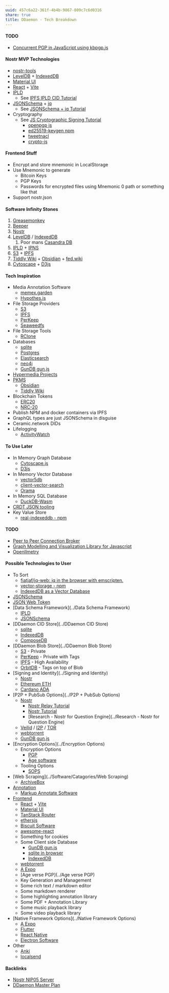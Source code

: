 ```yaml
---
uuid: 457c6a22-361f-4b4b-9867-809c7c6d0316
share: true
title: DDaemon - Tech Breakdown
---
```

#### TODO

* [Concurrent PGP in JavaScript using kbpgp.js](https://sayanmondal2098.medium.com/concurrent-pgp-in-javascript-using-kbpgp-js-b480c421db5a)

#### Nostr MVP Technologies

* [nostr-tools](../e4593c48-11c2-474d-9d51-f479edfd51f6)
* [LevelDB](../d2b82b35-1969-4924-938c-f80733b7099b) + [IndexedDB](../9fea8cfd-e8fa-4324-921c-e9455862e374)
* [Material UI](../feec4c88-d33d-4610-a7c0-0f8c14c21aba)
* [React](../619698de-3602-4330-9105-e35853626f66) + [Vite](../263e1cf3-f0ee-4e9d-867e-1f9de045bd24)
* [IPLD](../a39a50ba-fe84-4382-9509-82f36b211619)
	* See [IPFS IPLD CID Tutorial](../100d6889-e83d-4967-bec2-7e9424d8cd24)
* [JSONSchema](../ae47732c-10e8-4d3b-b365-9c3902febdfa) + [jq](../6919cd5a-1a38-47e7-be2e-a3db232144dc)
	* See [JSONSchema + jq Tutorial](../24e80f52-8991-4499-b02c-e313131904d0)
* Cryptography
	* See [JS Cryptographic Signing Tutorial](../be82e67e-13f4-4c86-b3ec-b32852c54e2b)
		* [openpgp js](../70086c2c-2b63-4270-b784-d2a495ce6da1)
		* [ed25519-keygen npm](../46f7c323-ef34-4cbc-aeaf-ca710f79e3fc)
		* [tweetnacl](../82318f38-4dec-4efa-b246-b4dff48813f2)
		* [crypto-js](../4e7ba573-8031-46ba-b406-4a4c954230b4)

#### Frontend Stuff

* Encrypt and store mnemonic in LocalStorage
* Use Mnemonic to generate
	* Bitcoin Keys
	* PGP Keys
	* Passwords for encrypted files using Mnemonic  0 path or something like that
* Support nostr.json

#### Software Infinity Stones

1. [Greasemonkey](../c2f1405e-1608-44b4-81f9-cda59c2f5f16)
2. [Beeper](../a54ec889-fd2f-422f-9b7d-36831ea8a12a)
3. [Nostr](../78abfe73-37cb-4f3b-9e08-faad85669fb7)
4. [LevelDB](../d2b82b35-1969-4924-938c-f80733b7099b) / [IndexedDB](../9fea8cfd-e8fa-4324-921c-e9455862e374)
	1. Poor mans [Casandra DB](../94ac4626-d679-4739-a52b-c670de343604)
5. [IPLD](../a39a50ba-fe84-4382-9509-82f36b211619) + [IPNS](../2bde5c00-e98d-4182-ac7f-5f7c24f0bd93)
6. [S3](../cc64a399-1cbe-44ee-ab4a-f36343a593ff) + [IPFS](../e1636216-dee3-430e-949c-3b2c24c36701)
7. [Tiddly Wiki](../2195a706-03d5-4d97-af0f-f9d7f220f30a) + [Obsidian](../f76a085e-f2c8-43bd-a852-47760f01e401) + [fed.wiki](../40f68e77-3ab8-442e-85e0-e928b1ca2640)
8. [Cytoscape](../7959eac3-09b5-42df-b702-a7c65458052e) + [D3js](../2889bf83-2aa6-4168-babc-d2b74fe96026)

#### Tech Inspiration

* Media Annotation Software
	* [memex.garden](../c6cc57b2-ed86-4f69-b656-c534988f6673)
	* [Hypothes.is](../dedecb5f-c142-402e-84d4-126b3e6cda9f)
* File Storage Providers
	* [S3](../cc64a399-1cbe-44ee-ab4a-f36343a593ff)
	* [IPFS](../e1636216-dee3-430e-949c-3b2c24c36701)
	* [PerKeep](../9c7ee4a4-18d0-452d-b707-cc2decd6b425)
	* [Seaweedfs](../06959175-fe32-4209-a04a-c01515c070c0)
* File Storage Tools
	* [RClone](../253c9f0b-fdaf-41e4-ae0b-584e2bc15cee)
* Databases 
	* [sqlite](../1a1ccc57-1ba3-4ba7-8db9-9eb945b88d85)
	* [Postgres](../5d70cd64-3134-4b62-8879-12f1f8bb4afe)
	* [Elasticsearch](../c694e2b4-07dc-46ab-9cc0-e918eb21246e)
	* [neo4j](../aedf2ab7-cdca-471a-805f-387263af6292)
	* [GunDB gun.js](../8f3e0515-4b00-4f3e-b694-8ea82fa38baf)
* [Hypermedia Projects](../17c98fae-689f-45d3-a2ee-6b1d29525f99)
* [PKMS](../ea5dd34b-8140-436d-9106-1bea26a2b5d9)
	* [Obsidian](../f76a085e-f2c8-43bd-a852-47760f01e401)
	* [Tiddly Wiki](../2195a706-03d5-4d97-af0f-f9d7f220f30a)
* Blockchain Tokens
	* [ERC20](../d080818a-b155-47c8-ae0f-5eaa2d0a850a)
	* [NRC-20](../5056b28a-f1ad-4a50-95e3-6643c5db6dda)
* Publish NPM and docker containers via IPFS
* GraphQL types are just JSONSchema in disguise
* Ceramic.network DIDs
* Lifelogging
	* [ActivityWatch](../c01a2d70-0b4b-4ba3-9149-928494bb231b)


#### To Use Later

* In Memory Graph Database
	* [Cytoscape.js](../e69dec21-c10a-40dc-a0e0-64fe063690d8)
	* [D3js](../2889bf83-2aa6-4168-babc-d2b74fe96026)
* In Memory Vector Database
	* [vector5db](../b0ca0d50-3c8a-4605-8d0e-65703cbd8387)
	* [client-vector-search](../3d045368-4520-4d41-a4ed-e604e5119a09)
	* [Orama](../d19f8b70-fae0-4e0c-9c99-d59b55a1b1b0)
* In Memory SQL Database
	* [DuckDB-Wasm](../f1b41776-7708-4645-a502-6080f8f3b92b)
* [CRDT JSON tooling](../6b039d8a-9e0a-4edb-8e41-632912884375)
* Key Value Store
	* [real-indexeddb - npm](https://www.npmjs.com/package/real-indexeddb)


#### TODO

* [Peer to Peer Connection Broker](../aa52e622-3946-462e-acd8-3b56a3ad0fcf)
* [Graph Modelling and Visualization Library for Javascript](../48645e30-ce58-41dd-9068-d5dabe4f14e2)
* [Openllmetry](../a9ee92fe-64cb-4bdd-82ae-9f6f3ccfbe91)

#### Possible Technologies to User

* To Sort
	* [fiatjaf/jq-web: jq in the browser with emscripten.](https://github.com/fiatjaf/jq-web)
	* [vector-storage - npm](https://www.npmjs.com/package/vector-storage)
	* [IndexedDB as a Vector Database](https://paul.kinlan.me/idb-as-a-vector-database/)
* [JSONSchema](../ae47732c-10e8-4d3b-b365-9c3902febdfa)
* [JSON Web Token](../f7619f8b-09c3-42ed-afed-a5dd2acac315)
* [Data Schema Framework](../Data Schema Framework)
	* [IPLD](../a39a50ba-fe84-4382-9509-82f36b211619)
	* [JSONSchema](../ae47732c-10e8-4d3b-b365-9c3902febdfa)
* [DDaemon CID Store](../DDaemon CID Store)
	* [sqlite](../1a1ccc57-1ba3-4ba7-8db9-9eb945b88d85)
	* [IndexedDB](../9fea8cfd-e8fa-4324-921c-e9455862e374)
	* [ComposeDB](../d032418e-7c27-4e08-b566-b3852936be11)
* [DDaemon Blob Store](../DDaemon Blob Store)
	* [S3](../cc64a399-1cbe-44ee-ab4a-f36343a593ff) - Private
	* [PerKeep](../9c7ee4a4-18d0-452d-b707-cc2decd6b425) - Private with Tags
	* [IPFS](../e1636216-dee3-430e-949c-3b2c24c36701) - High Availability 
	* [OrbitDB](../36e8ce81-5c50-479f-a9bd-2eff92802abf) - Tags on top of Blob
* [Signing and Identity](../Signing and Identity)
	* [Nostr](../78abfe73-37cb-4f3b-9e08-faad85669fb7)
	* [Ethereum ETH](../1e839bd9-8e58-4a04-836c-72ddd1589f3f)
	* [Cardano ADA](../9e1589e4-691e-4050-9b4a-5f8058f70fae)
* [P2P + PubSub Options](../P2P + PubSub Options)
	* [Nostr](../78abfe73-37cb-4f3b-9e08-faad85669fb7)
		* [Nostr Relay Tutorial](../c7866777-9a38-45b0-9cb6-2bf757879e17)
		* [Nostr Tutorial](../d0d2eb3c-a491-462a-ba23-bcc03246f837)
		* [Research - Nostr for Question Engine](../Research - Nostr for Question Engine)
	* [Veilid](../70565ff6-d3ef-4e93-b9bb-f72117b0c4f4) / [I2P](../5433eba4-db14-4f9c-9726-37e15b94420c) / [TOR](../c7838894-8f9f-4bd1-9b5f-d2916bbbcc92)
	* [webtorrent](../b19e478c-5609-4ffe-aac6-6e32214a7805)
	* [GunDB gun.js](../8f3e0515-4b00-4f3e-b694-8ea82fa38baf)
* [Encryption Options](../Encryption Options)
	* Encryption Options
		* [PGP](../5df9b58c-313a-42ac-a127-c48bcb1d8bcb)
		* [Age software](../fb4bc5ab-ea80-4856-a0ba-f2396175a226)
	* Tooling Options
		* [SOPS](../b0184386-24ec-4ca7-a059-61eabe00bd69)
* [Web Scraping](../Software/Catagories/Web Scraping)
	* [ArchiveBox](../405b67dc-be60-4211-ad64-9d65188fbef8)
* [Annotation](../02313f15-9c64-4b12-9c56-383ff9adcdf3)
	* [Markup Annotate Software](../f55d6794-c0fe-41dd-acf6-08bdac14df73)
* [Frontend](../Software/Catagories/Frontend)
	* [React](../619698de-3602-4330-9105-e35853626f66) + [Vite](../263e1cf3-f0ee-4e9d-867e-1f9de045bd24)
	* [Material UI](../feec4c88-d33d-4610-a7c0-0f8c14c21aba)
	* [TanStack Router](../0febb078-3725-468b-af44-8db4caf00fd3)
	* [ethersjs](../d833138c-b1fc-488b-81a1-195e6298178e)
	* [Biscuit Software](../e92a03b3-9567-47a7-9c24-ce4ccb4119c6)
	* [awesome-react](https://github.com/enaqx/awesome-react)
	* Something for cookies
	* Some Client side Database
		* [GunDB gun.js](../8f3e0515-4b00-4f3e-b694-8ea82fa38baf)
		* [sqlite in browser](../6620f215-4c86-4617-9f85-dc3e1cb95291)
		* [IndexedDB](../9fea8cfd-e8fa-4324-921c-e9455862e374)
	* [webtorrent](../b19e478c-5609-4ffe-aac6-6e32214a7805)
	* [A Expo](../164855b1-2f14-4f3e-8aa2-b6b4eeb17fb7)
	* [Age verse PGP](../Age verse PGP)
	* Key Generation and Management
	* Some rich text / markdown editor
	* Some markdown renderer
	* Some highlighting annotation library
	* Some PDF + Annotation Library
	* Some music playback library
	* Some video playback library
* [Native Framework Options](../Native Framework Options)
	* [A Expo](../164855b1-2f14-4f3e-8aa2-b6b4eeb17fb7)
	* [Flutter](../7b3f2975-da07-4d0d-a05b-d51b56e42184)
	* [React Native](../d3877cc3-89b3-4cdc-bdf2-12500b438d88)
	* [Electron Software](../393cce93-b698-40cf-bfbb-51f0fcfc1734)
* Other
	* [Anki](../6967b2a3-0b44-4e85-8d58-ccc2965b85df)
	* [localsend](../85623387-af17-4d77-861a-5a27653face8)


#### Backlinks

* [Nostr NIP05 Server](/d47fb94f-9b4b-4e93-abf1-7d4647bfd0c2)
* [DDaemon Master Plan](/58fef7f0-c9dc-44b3-949f-1c034bc24cf2)